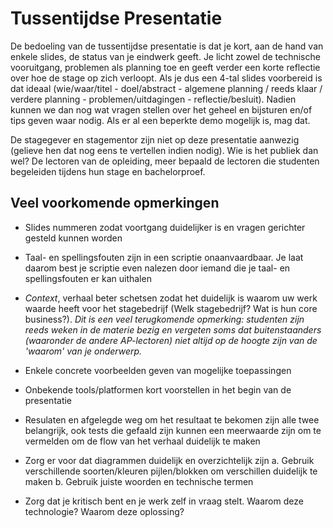 # Tussentijdse Presentatie

De bedoeling van de tussentijdse presentatie is dat je kort, aan de hand van enkele slides, de status van je eindwerk geeft. Je licht zowel de technische vooruitgang, problemen als planning toe en geeft verder een korte reflectie over hoe de stage op zich verloopt. Als je dus een 4-tal slides voorbereid is dat ideaal (wie/waar/titel  - doel/abstract - algemene planning / reeds klaar / verdere planning - problemen/uitdagingen -  reflectie/besluit). Nadien kunnen we dan nog wat vragen stellen over het geheel en bijsturen en/of tips geven waar nodig. Als er al een beperkte demo mogelijk is, mag dat.

De stagegever en stagementor zijn niet op deze presentatie aanwezig (gelieve hen dat nog eens te vertellen indien nodig).
Wie is het publiek dan wel? De lectoren van de opleiding, meer bepaald de lectoren die studenten begeleiden tijdens hun stage en bachelorproef.

## Veel voorkomende opmerkingen
* Slides nummeren zodat voortgang duidelijker is en vragen gerichter gesteld kunnen worden
* Taal- en spellingsfouten zijn in een scriptie onaanvaardbaar. 
 Je laat daarom best je scriptie even nalezen door iemand die je taal- en spellingsfouten er kan uithalen
 
* *Context*, verhaal beter schetsen zodat het duidelijk is waarom uw werk waarde heeft voor het stagebedrijf (Welk stagebedrijf? Wat is hun core business?). *Dit is een veel terugkomende opmerking: studenten zijn reeds weken in de materie bezig en vergeten soms dat buitenstaanders (waaronder de andere AP-lectoren) niet altijd op de hoogte zijn van de 'waarom' van je onderwerp.*
* Enkele concrete voorbeelden geven van mogelijke toepassingen

* Onbekende tools/platformen kort voorstellen in het begin van de presentatie
* Resulaten en afgelegde weg om het resultaat te bekomen zijn alle twee belangrijk, ook tests die gefaald zijn kunnen een meerwaarde zijn om te vermelden om de flow van het verhaal duidelijk te maken

* Zorg er voor dat diagrammen duidelijk en overzichtelijk zijn 
  a. Gebruik verschillende soorten/kleuren pijlen/blokken om verschillen duidelijk te maken
  b. Gebruik juiste woorden en technische termen

* Zorg dat je kritisch bent en je werk zelf in vraag stelt. Waarom deze technologie? Waarom deze oplossing?

